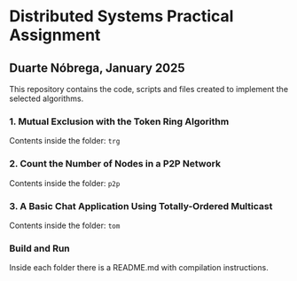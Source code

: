 # Distributed Systems Practical Assignment
## Duarte Nóbrega, January 2025 

This repository contains the code, scripts and files created to implement the selected algorithms.

### 1. Mutual Exclusion with the Token Ring Algorithm

Contents inside the folder: ```trg```

### 2. Count the Number of Nodes in a P2P Network

Contents inside the folder: ```p2p```

### 3. A Basic Chat Application Using Totally-Ordered Multicast

Contents inside the folder: ```tom```

### Build and Run

Inside each folder there is a README.md with compilation instructions.
